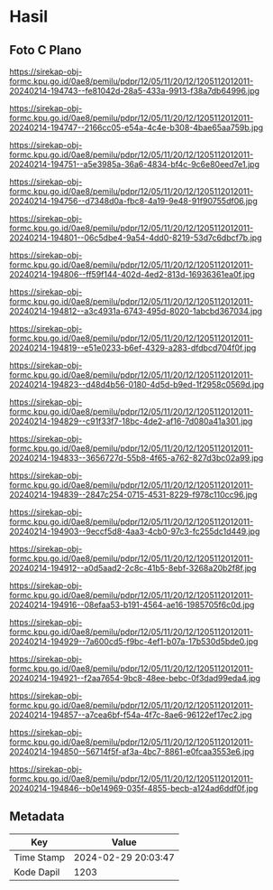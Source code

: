 # Hasil

## Foto C Plano

https://sirekap-obj-formc.kpu.go.id/0ae8/pemilu/pdpr/12/05/11/20/12/1205112012011-20240214-194743--fe81042d-28a5-433a-9913-f38a7db64996.jpg

https://sirekap-obj-formc.kpu.go.id/0ae8/pemilu/pdpr/12/05/11/20/12/1205112012011-20240214-194747--2166cc05-e54a-4c4e-b308-4bae65aa759b.jpg

https://sirekap-obj-formc.kpu.go.id/0ae8/pemilu/pdpr/12/05/11/20/12/1205112012011-20240214-194751--a5e3985a-36a6-4834-bf4c-9c6e80eed7e1.jpg

https://sirekap-obj-formc.kpu.go.id/0ae8/pemilu/pdpr/12/05/11/20/12/1205112012011-20240214-194756--d7348d0a-fbc8-4a19-9e48-91f90755df06.jpg

https://sirekap-obj-formc.kpu.go.id/0ae8/pemilu/pdpr/12/05/11/20/12/1205112012011-20240214-194801--06c5dbe4-9a54-4dd0-8219-53d7c6dbcf7b.jpg

https://sirekap-obj-formc.kpu.go.id/0ae8/pemilu/pdpr/12/05/11/20/12/1205112012011-20240214-194806--ff59f144-402d-4ed2-813d-16936361ea0f.jpg

https://sirekap-obj-formc.kpu.go.id/0ae8/pemilu/pdpr/12/05/11/20/12/1205112012011-20240214-194812--a3c4931a-6743-495d-8020-1abcbd367034.jpg

https://sirekap-obj-formc.kpu.go.id/0ae8/pemilu/pdpr/12/05/11/20/12/1205112012011-20240214-194819--e51e0233-b6ef-4329-a283-dfdbcd704f0f.jpg

https://sirekap-obj-formc.kpu.go.id/0ae8/pemilu/pdpr/12/05/11/20/12/1205112012011-20240214-194823--d48d4b56-0180-4d5d-b9ed-1f2958c0569d.jpg

https://sirekap-obj-formc.kpu.go.id/0ae8/pemilu/pdpr/12/05/11/20/12/1205112012011-20240214-194829--c91f33f7-18bc-4de2-af16-7d080a41a301.jpg

https://sirekap-obj-formc.kpu.go.id/0ae8/pemilu/pdpr/12/05/11/20/12/1205112012011-20240214-194833--3656727d-55b8-4f65-a762-827d3bc02a99.jpg

https://sirekap-obj-formc.kpu.go.id/0ae8/pemilu/pdpr/12/05/11/20/12/1205112012011-20240214-194839--2847c254-0715-4531-8229-f978c110cc96.jpg

https://sirekap-obj-formc.kpu.go.id/0ae8/pemilu/pdpr/12/05/11/20/12/1205112012011-20240214-194903--9eccf5d8-4aa3-4cb0-97c3-fc255dc1d449.jpg

https://sirekap-obj-formc.kpu.go.id/0ae8/pemilu/pdpr/12/05/11/20/12/1205112012011-20240214-194912--a0d5aad2-2c8c-41b5-8ebf-3268a20b2f8f.jpg

https://sirekap-obj-formc.kpu.go.id/0ae8/pemilu/pdpr/12/05/11/20/12/1205112012011-20240214-194916--08efaa53-b191-4564-ae16-1985705f6c0d.jpg

https://sirekap-obj-formc.kpu.go.id/0ae8/pemilu/pdpr/12/05/11/20/12/1205112012011-20240214-194929--7a600cd5-f9bc-4ef1-b07a-17b530d5bde0.jpg

https://sirekap-obj-formc.kpu.go.id/0ae8/pemilu/pdpr/12/05/11/20/12/1205112012011-20240214-194921--f2aa7654-9bc8-48ee-bebc-0f3dad99eda4.jpg

https://sirekap-obj-formc.kpu.go.id/0ae8/pemilu/pdpr/12/05/11/20/12/1205112012011-20240214-194857--a7cea6bf-f54a-4f7c-8ae6-96122ef17ec2.jpg

https://sirekap-obj-formc.kpu.go.id/0ae8/pemilu/pdpr/12/05/11/20/12/1205112012011-20240214-194850--56714f5f-af3a-4bc7-8861-e0fcaa3553e6.jpg

https://sirekap-obj-formc.kpu.go.id/0ae8/pemilu/pdpr/12/05/11/20/12/1205112012011-20240214-194846--b0e14969-035f-4855-becb-a124ad6ddf0f.jpg


## Metadata

| Key        | Value               |
| ---------- | ------------------- |
| Time Stamp | 2024-02-29 20:03:47 |
| Kode Dapil | 1203                |



